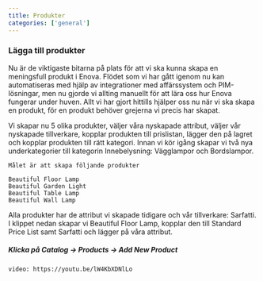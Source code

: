 ```yaml
---
title: Produkter
categories: ['general']
---
```

### Lägga till produkter

Nu är de viktigaste bitarna på plats för att vi ska kunna skapa en meningsfull produkt i Enova. Flödet som vi har gått igenom nu kan automatiseras med hjälp av integrationer med affärssystem och PIM-lösningar, men nu gjorde vi allting manuellt för att lära oss hur Enova fungerar under huven. Allt vi har gjort hittills hjälper oss nu när vi ska skapa en produkt, för en produkt behöver grejerna vi precis har skapat. 

Vi skapar nu 5 olika produkter, väljer våra nyskapade attribut, väljer vår nyskapade tillverkare, kopplar produkten till prislistan, lägger den på lagret och kopplar produkten till rätt kategori. Innan vi kör igång skapar vi två nya underkategorier till kategorin Innebelysning: Vägglampor och Bordslampor. 

    Målet är att skapa följande produkter
    
    Beautiful Floor Lamp   
    Beautiful Garden Light  
    Beautiful Table Lamp  
    Beautiful Wall Lamp  

Alla produkter har de attribut vi skapade tidigare och vår tillverkare: Sarfatti.
I klippet nedan skapar vi Beautiful Floor Lamp, kopplar den till Standard Price List samt Sarfatti och lägger på våra attribut.  

##### Klicka på Catalog → Products → Add New Product

`video: https://youtu.be/lW4KbXDNlLo`
